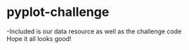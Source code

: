 # pyplot-challenge  
-Included is our data resource as well as the challenge code  
Hope it all looks good!
